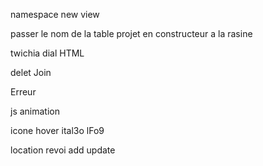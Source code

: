 namespace new view


passer le nom de la table projet en constructeur a la rasine 



twichia dial 
HTML

delet Join

Erreur 

js animation 

icone hover ital3o lFo9



location revoi add update 






